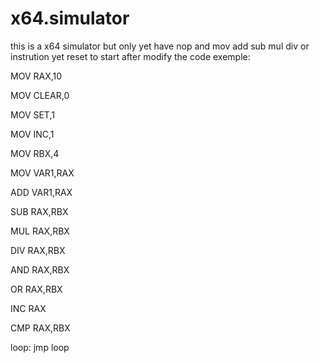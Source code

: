 # x64.simulator

this is a x64 simulator but only yet have nop and mov  add  sub  mul div or instrution yet
reset to start after modify the code
exemple:

MOV RAX,10


MOV CLEAR,0

MOV SET,1

MOV INC,1

MOV RBX,4

MOV VAR1,RAX


ADD VAR1,RAX


SUB RAX,RBX

MUL RAX,RBX


DIV RAX,RBX

AND RAX,RBX

OR RAX,RBX



INC RAX

CMP RAX,RBX


loop:
jmp loop
